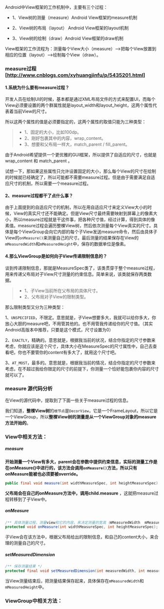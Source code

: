 Android中View框架的工作机制中，主要有三个过程：

+ 1、View树的测量（measure）Android View框架的measure机制

+ 2、View树的布局（layout） Android View框架的layout机制

+ 3、View树的绘制（draw）Android View框架的draw机制

View框架的工作流程为：测量每个View大小（measure）-->把每个View放置到相应的位置（layout）-->绘制每个View（draw）。


### measure过程 [http://www.cnblogs.com/xyhuangjinfu/p/5435201.html]
#### 1.系统为什么要有measure过程？

 开发人员在绘制UI的时候，基本都是通过XML布局文件的方式来配置UI，而每个View必须要设置的两个群属性就是layout_width和layout_height，这两个属性代表着当前View的尺寸。

 所以这两个属性的值是必须要指定的，这两个属性的取值只能为三种类型：

>+ 1、固定的大小，比如100dp。
>+ 2、刚好包裹其中的内容，wrap_content。
>+ 3、想要和父布局一样大，match_parent / fill_parent。

由于Android希望提供一个更优雅的GUI框架，所以提供了自适应的尺寸，也就是 wrap_content 和 match_parent 。

试想一下，那如果这些属性只允许设置固定的大小，那么每个View的尺寸在绘制的时候就已经确定了，所以可能都不需要measure过程。但是由于需要满足自适应尺寸的机制，所以需要一个measure过程。


#### 2、measure过程都干了点什么事？

由于上面提到的自适应尺寸的机制，所以在用自适应尺寸来定义View大小的时候，View的真实尺寸还不能确定。但是View尺寸最终需要映射到屏幕上的像素大小，所以measure过程就是干这件事，把各种尺寸值，经过计算，得到具体的像素值。measure过程会遍历整棵View树，然后依次测量每个View真实的尺寸。具体是每个ViewGroup会向它内部的每个子View发送measure命令，然后由具体子View的`onMeasure()`来测量自己的尺寸。最后测量的结果保存在View的`mMeasuredWidth`和`mMeasuredHeight`中，保存的数据单位是像素。


#### 4.那么ViewGroup是如何向子View传递限制信息的？

谈到传递限制信息，那就是MeasureSpec类了，该类贯穿于整个measure过程，用来传递父布局对子View尺寸测量的约束信息。简单来说，该类就保存两类数据。

>+ 1、子View当前所在父布局的具体尺寸。
>+ 2、父布局对子View的限制类型。

那么限制类型又分为三种类型：

1、`UNSPECIFIED`，不限定。意思就是，子View想要多大，我就可以给你多大，你放心大胆的measure吧，不用管其他的。也不用管我传递给你的尺寸值。（其实Android高版本中推荐，只要是这个模式，尺寸设置为0）

2、`EXACTLY`，精确的。意思就是，根据我当前的状况，结合你指定的尺寸参数来考虑，你就应该是这个尺寸，具体大小在MeasureSpec的尺寸属性中，自己去查看吧，你也不要管你的content有多大了，就用这个尺寸吧。

3、`AT_MOST`，最多的。意思就是，根据我当前的情况，结合你指定的尺寸参数来考虑，在不超过我给你限定的尺寸的前提下，你测量一个恰好能包裹你内容的尺寸就可以了。



### measure 源代码分析
在View的源代码中，提取到了下面一些关于measure过程的信息。

我们知道，**整棵View树**的`根节点`是`DecorView`，它是一个FrameLayout，所以它是一个ViewGroup，所以**整棵View树的测量是从一个ViewGroup对象的measure方法开始的**。


### View中相关方法：

##### measure

**开始测量一个View有多大，parent会在参数中提供约束信息，实际的测量工作是在onMeasure()中进行的，该方法会调用`onMeasure()`方法，所以只有onMeasure能被也必须要被override。**

```Java
public final void measure(int widthMeasureSpec, int heightMeasureSpec);
```

**父布局会在自己的onMeasure方法中，调用child.measure** ，这就把measure过程转移到了子View中。

##### onMeasure
```java
/** 具体测量过程，测量view和它的内容，来决定测量的宽高（mMeasuredWidth  mMeasuredHeight ）。该方法中必须要调用setMeasuredDimension(int, int)来保存该view测量的宽高。 */
protected void onMeasure(int widthMeasureSpec, int heightMeasureSpec);
```

子View会在该方法中，根据父布局给出的限制信息，和自己的content大小，来合理的测量自己的尺寸。

##### setMeasuredDimension

```java
/** 保存测量结果 */
protected final void setMeasuredDimension(int measuredWidth, int measuredHeight);
```

当View测量结束后，把测量结果保存起来，具体保存在`mMeasuredWidth`和`mMeasuredHeight`中。





















### ViewGroup中相关方法：





#

